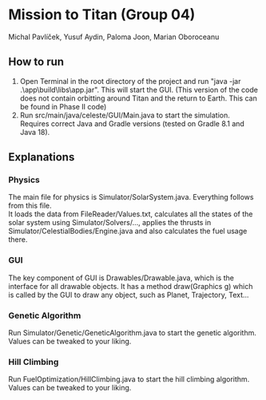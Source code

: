 # Mission to Titan (Group 04)

Michal Pavlíček, Yusuf Aydin, Paloma Joon, Marian Oboroceanu

## How to run

1. Open Terminal in the root directory of the project and run "java -jar .\app\build\libs\app.jar". This will start the GUI. (This version of the code does not contain orbitting around Titan and the return to Earth. This can be found in Phase II code)
2. Run src/main/java/celeste/GUI/Main.java to start the simulation.
   Requires correct Java and Gradle versions (tested on Gradle 8.1 and Java 18).

## Explanations

### Physics

The main file for physics is Simulator/SolarSystem.java. Everything follows from this file.
<br />
It loads the data from FileReader/Values.txt, calculates all the states of the solar system using Simulator/Solvers/..., applies the thrusts in Simulator/CelestialBodies/Engine.java and also calculates the fuel usage there.

### GUI

The key component of GUI is Drawables/Drawable.java, which is the interface for all drawable objects. It has a method draw(Graphics g) which is called by the GUI to draw any object, such as Planet, Trajectory, Text...

### Genetic Algorithm

Run Simulator/Genetic/GeneticAlgorithm.java to start the genetic algorithm. Values can be tweaked to your liking.

### Hill Climbing

Run FuelOptimization/HillClimbing.java to start the hill climbing algorithm. Values can be tweaked to your liking.
